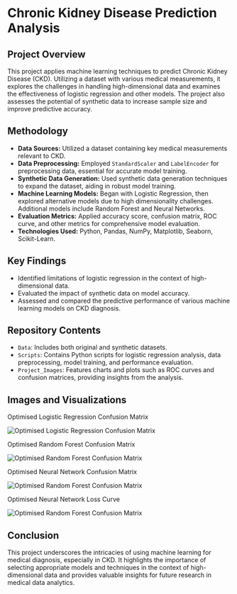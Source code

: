 # Chronic Kidney Disease Prediction Analysis

## Project Overview
This project applies machine learning techniques to predict Chronic Kidney Disease (CKD). Utilizing a dataset with various medical measurements, it explores the challenges in handling high-dimensional data and examines the effectiveness of logistic regression and other models. The project also assesses the potential of synthetic data to increase sample size and improve predictive accuracy.

## Methodology
- **Data Sources:** Utilized a dataset containing key medical measurements relevant to CKD.
- **Data Preprocessing:** Employed `StandardScaler` and `LabelEncoder` for preprocessing data, essential for accurate model training.
- **Synthetic Data Generation:** Used synthetic data generation techniques to expand the dataset, aiding in robust model training.
- **Machine Learning Models:** Began with Logistic Regression, then explored alternative models due to high dimensionality challenges. Additional models include Random Forest and Neural Networks.
- **Evaluation Metrics:** Applied accuracy score, confusion matrix, ROC curve, and other metrics for comprehensive model evaluation.
- **Technologies Used:** Python, Pandas, NumPy, Matplotlib, Seaborn, Scikit-Learn.

## Key Findings
- Identified limitations of logistic regression in the context of high-dimensional data.
- Evaluated the impact of synthetic data on model accuracy.
- Assessed and compared the predictive performance of various machine learning models on CKD diagnosis.

## Repository Contents
- `Data`: Includes both original and synthetic datasets.
- `Scripts`: Contains Python scripts for logistic regression analysis, data preprocessing, model training, and performance evaluation.
- `Project_Images`: Features charts and plots such as ROC curves and confusion matrices, providing insights from the analysis.

## Images and Visualizations

Optimised Logistic Regression Confusion Matrix

![Optimised Logistic Regression Confusion Matrix](https://github.com/comuilleoir/Demolitions/blob/main/Project_Images/log_rec_roc.png)

Optimised Random Forest Confusion Matrix

![Optimised Random Forest Confusion Matrix](https://github.com/comuilleoir/Demolitions/blob/main/Project_Images/RF_roc.png)

Optimised Neural Network Confusion Matrix

![Optimised Random Forest Confusion Matrix](https://github.com/comuilleoir/Demolitions/blob/main/Project_Images/NN_roc.png)

Optimised Neural Network Loss Curve

![Optimised Random Forest Confusion Matrix](https://github.com/comuilleoir/Demolitions/blob/main/Project_Images/NN_loss.png)

## Conclusion
This project underscores the intricacies of using machine learning for medical diagnosis, especially in CKD. It highlights the importance of selecting appropriate models and techniques in the context of high-dimensional data and provides valuable insights for future research in medical data analytics.

